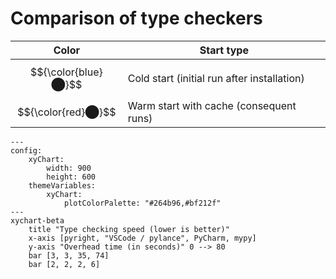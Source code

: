 # Comparison of type checkers

| Color | Start type |
|-|-|
| $${\color{blue}⬤}$$ | Cold start (initial run after installation) |
| $${\color{red}⬤}$$ | Warm start with cache (consequent runs) |

```mermaid
---
config:
    xyChart:
        width: 900
        height: 600
    themeVariables:
        xyChart:
            plotColorPalette: "#264b96,#bf212f"
---
xychart-beta
    title "Type checking speed (lower is better)"
    x-axis [pyright, "VSCode / pylance", PyCharm, mypy]
    y-axis "Overhead time (in seconds)" 0 --> 80
    bar [3, 3, 35, 74]
    bar [2, 2, 2, 6]
```
